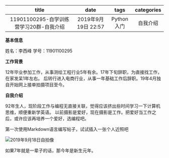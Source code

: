 |title|date|tags|categories|
:-:|:-:|:-:|:-:|
11901100295-自学训练营学习20群-自我介绍|2019年9月19日 22:57 |Python入门|自我介绍

**基本信息**

姓名：李西峰  学号：11901100295 

**工作背景**

12年毕业参加工作，从事测绘工程行业5年有余。17年下旬辞职，为直接找工作，在家发呆1年左右。
后转行进入电商行业，从事一年基础工作后辞职。19年4月独自开始网上接单拍摄项目至今。

**自我介绍**

92年生人，现阶段工作与编程无直接关联，觉得应该挤出些时间学习一下计算机思维，顺便重新学英语。
以前摄影是爱好，现在摄影是工作。把爱好当工作之后，或许应该再培养一个爱好，选编程吧。

第一次使用Markdown语言编写帖子，试试插入一张个人近照吧

![2019年9月18日自拍像](https://mmbiz.qpic.cn/mmbiz_jpg/GaOcuZGoqMM0I6Mwicm52Hkmtoic1XjqPLHOmmdulUJHcRRGiaJfLLjZaxpsMib9koE6N9eNAFFA147lxfnz2V0uOg/640?wx_fmt=jpeg&tp=webp&wxfrom=5&wx_lazy=1&wx_co=1)

如果7年就是一辈子的话，那今年是新生元年。
